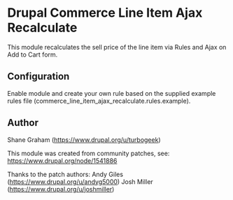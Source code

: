 # Drupal Commerce Line Item Ajax Recalculate

This module recalculates the sell price of the line item via Rules and Ajax on Add to Cart form.

## Configuration

Enable module and create your own rule based on the supplied example rules file (commerce_line_item_ajax_recalculate.rules.example).

## Author

Shane Graham (https://www.drupal.org/u/turbogeek)

This module was created from community patches, see: https://www.drupal.org/node/1541886

Thanks to the patch authors:
Andy Giles (https://www.drupal.org/u/andyg5000)
Josh Miller (https://www.drupal.org/u/joshmiller)
